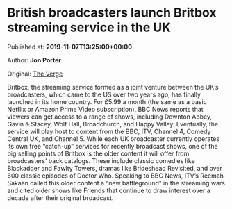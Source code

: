 
# British broadcasters launch Britbox streaming service in the UK

Published at: **2019-11-07T13:25:00+00:00**

Author: **Jon Porter**

Original: [The Verge](https://www.theverge.com/2019/11/7/20953099/britbox-streaming-uk-release-date-bbc-itv-channel-4-5-comedy-central-price?utm_campaign=theverge&utm_content=chorus&utm_medium=social&utm_source=twitter)

Britbox, the streaming service formed as a joint venture between the UK’s broadcasters, which came to the US over two years ago, has finally launched in its home country. For £5.99 a month (the same as a basic Netflix or Amazon Prime Video subscription), BBC News reports that viewers can get access to a range of shows, including Downton Abbey, Gavin & Stacey, Wolf Hall, Broadchurch, and Happy Valley. Eventually, the service will play host to content from the BBC, ITV, Channel 4, Comedy Central UK, and Channel 5.
While each UK broadcaster currently operates its own free “catch-up” services for recently broadcast shows, one of the big selling points of Britbox is the older content it will offer from broadcasters’ back catalogs. These include classic comedies like Blackadder and Fawlty Towers, dramas like Brideshead Revisited, and over 600 classic episodes of Doctor Who. Speaking to BBC News, ITV’s Reemah Sakaan called this older content a “new battleground” in the streaming wars and cited older shows like Friends that continue to draw interest over a decade after their original broadcast.
